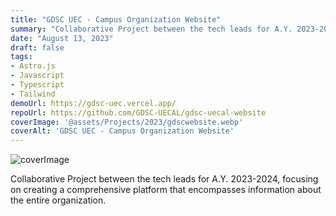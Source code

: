 ```yaml
---
title: "GDSC UEC - Campus Organization Website"
summary: "Collaborative Project between the tech leads for A.Y. 2023-2024, focusing on creating a comprehensive platform that encompasses information about the entire organization."
date: "August 13, 2023"
draft: false
tags:
- Astro.js
- Javascript
- Typescript
- Tailwind
demoUrl: https://gdsc-uec.vercel.app/
repoUrl: https://github.com/GDSC-UECAL/gdsc-uecal-website
coverImage: '@assets/Projects/2023/gdscwebsite.webp'
coverAlt: 'GDSC UEC - Campus Organization Website'
---
```


![coverImage](@assets/Projects/2023/gdscwebsite.webp)

Collaborative Project between the tech leads for A.Y. 2023-2024, focusing on creating a comprehensive platform that encompasses information about the entire organization.
